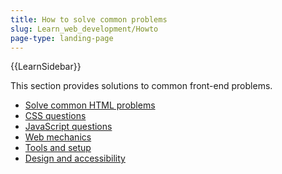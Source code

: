 ```yaml
---
title: How to solve common problems
slug: Learn_web_development/Howto
page-type: landing-page
---
```


{{LearnSidebar}}

This section provides solutions to common front-end problems.

- [Solve common HTML problems](/en-US/docs/Learn_web_development/Howto/Solve_HTML_problems)
- [CSS questions](/en-US/docs/Learn_web_development/Howto/Solve_CSS_problems)
- [JavaScript questions](/en-US/docs/Learn_web_development/Howto/Solve_JavaScript_problems)
- [Web mechanics](/en-US/docs/Learn/Common_questions/Web_mechanics)
- [Tools and setup](/en-US/docs/Learn/Common_questions/Tools_and_setup)
- [Design and accessibility](/en-US/docs/Learn/Common_questions/Design_and_accessibility)
